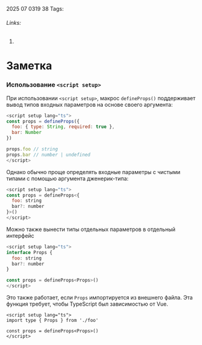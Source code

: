 2025 07 0319 38
Tags: 
###### Links: 
1) 
# Заметка
### Использование `<script setup>`[​](https://ru.vuejs.org/guide/typescript/composition-api.html#using-script-setup)

При использовании `<script setup>`, макрос `defineProps()` поддерживает вывод типов входных параметров на основе своего аргумента:
```js
<script setup lang="ts">
const props = defineProps({
  foo: { type: String, required: true },
  bar: Number
})

props.foo // string
props.bar // number | undefined
</script>
```
Однако обычно проще определять входные параметры с чистыми типами с помощью аргумента дженерик-типа:
```js
<script setup lang="ts">
const props = defineProps<{
  foo: string
  bar?: number
}>()
</script>
```
Можно также вынести типы отдельных параметров в отдельный интерфейс
```js
<script setup lang="ts">
interface Props {
  foo: string
  bar?: number
}

const props = defineProps<Props>()
</script>
```
Это также работает, если `Props` импортируется из внешнего файла. Эта функция требует, чтобы TypeScript был зависимостью от Vue.


```vue
<script setup lang="ts">
import type { Props } from './foo'

const props = defineProps<Props>()
</script>
```